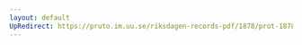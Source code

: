 ```yaml
---
layout: default
UpRedirect: https://pruto.im.uu.se/riksdagen-records-pdf/1878/prot-1878--fk--047/prot-1878--fk--047_012.pdf
---
```

